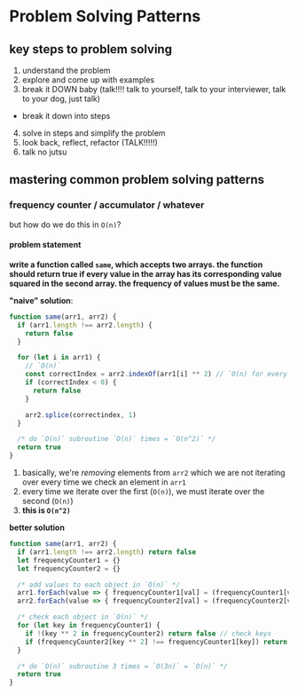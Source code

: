 # Problem Solving Patterns

## key steps to problem solving

1. understand the problem
2. explore and come up with examples
3. break it DOWN baby (talk!!!! talk to yourself, talk to your interviewer, talk to your dog, just talk)

- break it down into steps

4. solve in steps and simplify the problem
5. look back, reflect, refactor (TALK!!!!!)
6. talk no jutsu

## mastering common problem solving patterns

### frequency counter / accumulator / whatever

but how do we do this in `O(n)`?

#### problem statement

**write a function called `same`, which accepts two arrays. the function should return true if every value in the array has its corresponding value squared in the second array. the frequency of values must be the same.**

**"naive" solution**:

```js
function same(arr1, arr2) {
  if (arr1.length !== arr2.length) {
    return false
  }

  for (let i in arr1) {
    // `O(n)`
    const correctIndex = arr2.indexOf(arr1[i] ** 2) // `O(n) for every O(n)`
    if (correctIndex < 0) {
      return false
    }

    arr2.splice(correctindex, 1)
  }

  /* do `O(n)` subroutine `O(n)` times = `O(n^2)` */
  return true
}
```

1. basically, we're _removing_ elements from `arr2` which we are not iterating over every time we check an element in `arr1`
2. every time we iterate over the first (`O(n)`), we must iterate over the second (`O(n)`)
3. **this is `O(n^2)`**

**better solution**

```js
function same(arr1, arr2) {
  if (arr1.length !== arr2.length) return false
  let frequencyCounter1 = {}
  let frequencyCounter2 = {}

  /* add values to each object in `O(n)` */
  arr1.forEach(value => { frequencyCounter1[val] = (frequencyCounter1[val] || 0)+ 1})
  arr2.forEach(value => { frequencyCounter2[val] = (frequencyCounter2[val] || 0)+ 2})

  /* check each object in `O(n)` */
  for (let key in frequencyCounter1) {
    if !(key ** 2 in frequencyCounter2) return false // check keys
    if (frequencyCounter2[key ** 2] !== frequencyCounter1[key]) return false // check values
  }

  /* do `O(n)` subroutine 3 times = `O(3n)` = `O(n)` */
  return true
}
```
